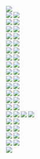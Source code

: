 ![](notion_icon_FD_minhee/ic_01_01_record.png)		
![](notion_icon_FD_minhee/ic_b_01_01_record.png)
![](notion_icon_FD_minhee/ic_01_02_history.png)		
![](notion_icon_FD_minhee/ic_b_01_02_history.png)
![](notion_icon_FD_minhee/ic_01_03_meeting.png)		
![](notion_icon_FD_minhee/ic_b_01_03_meeting.png)
![](notion_icon_FD_minhee/ic_01_04_bench.png)		
![](notion_icon_FD_minhee/ic_b_01_04_bench.png)
![](notion_icon_FD_minhee/ic_01_05_cloud.png)		
![](notion_icon_FD_minhee/ic_b_01_05_cloud.png)
![](notion_icon_FD_minhee/ic_01_05_memo.png)		
![](notion_icon_FD_minhee/ic_b_01_05_memo.png)
![](notion_icon_FD_minhee/ic_01_06_data.png)		
![](notion_icon_FD_minhee/ic_b_01_06_data.png)
![](notion_icon_FD_minhee/ic_01_07_think.png)		
![](notion_icon_FD_minhee/ic_b_01_07_think.png)
![](notion_icon_FD_minhee/ic_01_08_date.png)		
![](notion_icon_FD_minhee/ic_b_01_08_date.png)
![](notion_icon_FD_minhee/ic_01_09_Issue.png)		
![](notion_icon_FD_minhee/ic_b_01_09_Issue.png)
![](notion_icon_FD_minhee/ic_01_10_sutdy.png)		
![](notion_icon_FD_minhee/ic_b_01_10_sutdy.png)
![](notion_icon_FD_minhee/ic_01_idea.png)			
![](notion_icon_FD_minhee/ic_b_01_idea.png)
![](notion_icon_FD_minhee/ic_02_01_Flow.png)		
![](notion_icon_FD_minhee/ic_b_02_01_Flow.png)
![](notion_icon_FD_minhee/ic_02_02_wf.png)			
![](notion_icon_FD_minhee/ic_b_02_02_wf.png)
![](notion_icon_FD_minhee/ic_02_03_develop.png)		
![](notion_icon_FD_minhee/ic_b_02_03_develop.png)
![](notion_icon_FD_minhee/ic_02_04_interaction.png)	
![](notion_icon_FD_minhee/ic_b_02_04_interaction.png)
![](notion_icon_FD_minhee/ic_02_05_graphics.png)		
![](notion_icon_FD_minhee/ic_b_02_05_graphics.png)
![](notion_icon_FD_minhee/ic_02_06_guide.png)		
![](notion_icon_FD_minhee/ic_b_02_06_guide.png)
![](notion_icon_FD_minhee/ic_02_sketch.png)		
![](notion_icon_FD_minhee/ic_b_02_sketch.png)
![](notion_icon_FD_minhee/ic_03_prototype.png)		
![](notion_icon_FD_minhee/ic_b_03_prototype.png)
![](notion_icon_FD_minhee/ic_04_goal.png)			
![](notion_icon_FD_minhee/ic_b_04_goal.png)
